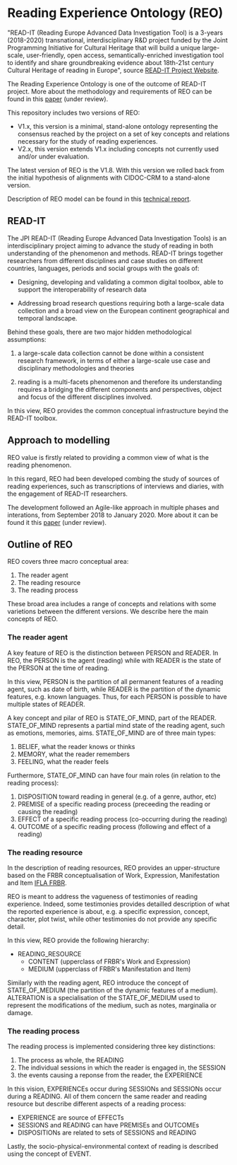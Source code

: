 # Reading Experience Ontology (REO)
"READ-IT (Reading Europe Advanced Data Investigation Tool) is a 3-years (2018-2020) transnational, interdisciplinary R&D project funded by the Joint Programming Initiative for Cultural Heritage that will build a unique large-scale, user-friendly, open access, semantically-enriched investigation tool to identify and share groundbreaking evidence about 18th-21st century Cultural Heritage of reading in Europe", source [READ-IT Project Website](https://readit-project.eu/). 

The Reading Experience Ontology is one of the outcome of READ-IT project. More about the methodology and requirements of REO can be found in this [paper](http://www.semantic-web-journal.net/content/understanding-phenomenology-reading-through-modelling-0) (under review).

This repository includes two versions of REO:

- V1.x, this version is a minimal, stand-alone ontology representing the consensus reached by the project on a set of key concepts and relations necessary for the study of reading experiences.
- V2.x, this version extends V1.x including concepts not currently used and/or under evaluation. 

The latest version of REO is the V1.8. With this version we rolled back from the initial hypothesis of alignments with CIDOC-CRM to a stand-alone version.

Description of REO model can be found in this [technical report](https://hal-univ-lemans.archives-ouvertes.fr/hal-02301611/document).

## READ-IT
The JPI READ-IT (Reading Europe Advanced Data Investigation Tools) is an interdisciplinary project aiming to advance the study of reading in both understanding of the phenomenon and methods. READ-IT brings together researchers from different disciplines and case studies on different countries, languages, periods and social groups with the goals of:  

- Designing, developing and validating a common digital toolbox, able to support the interoperability of research data 

- Addressing broad research questions requiring both a large-scale data collection and a broad view on the European continent geographical and temporal landscape.

Behind these goals, there are two major hidden methodological assumptions: 

1. a large-scale data collection cannot be done within a consistent research framework, in terms of either a large-scale use case and disciplinary methodologies and theories 

2. reading is a multi-facets phenomenon and therefore its understanding requires a bridging the different components and perspectives, object and focus of the different disciplines involved.  

In this view, REO provides the common conceptual infrastructure beyind the READ-IT toolbox. 

## Approach to modelling
REO value is firstly related to providing a common view of what is the reading phenomenon. 

In this regard, REO had been developed combing the study of sources of reading experiences, such as transcriptions of interviews and diaries, with the engagement of READ-IT researchers. 

The development followed an Agile-like approach in multiple phases and interations, from September 2018 to January 2020. More about it can be found it this [paper](http://www.semantic-web-journal.net/content/understanding-phenomenology-reading-through-modelling-0) (under review).

## Outline of REO
REO covers three macro conceptual area:

1. The reader agent
2. The reading resource
3. The reading process

These broad area includes a range of concepts and relations with some varietions between the different versions. We describe here the main concepts of REO.

### The reader agent
A key feature of REO is the distinction between PERSON and READER. In REO, the PERSON is the agent (reading) while with READER is the state of the PERSON at the time of reading. 

In this view, PERSON is the partition of all permanent features of a reading agent, such as date of birth, while READER is the partition of the dynamic features, e.g. known languages. Thus, for each PERSON is possible to have multiple states of READER.

A key concept and pilar of REO is STATE_OF_MIND, part of the READER. STATE_OF_MIND represents a partial mind state of the reading agent, such as emotions, memories, aims. STATE_OF_MIND are of three main types:

1. BELIEF, what the reader knows or thinks
2. MEMORY, what the reader remembers
3. FEELING, what the reader feels 

Furthermore, STATE_OF_MIND can have four main roles (in relation to the reading process):

1. DISPOSITION toward reading in general (e.g. of a genre, author, etc)
2. PREMISE of a specific reading process (preceeding the reading or causing the reading)
3. EFFECT of a specific reading process (co-occurring during the reading)
4. OUTCOME of a specific reading process (following and effect of a reading)

### The reading resource
In the description of reading resources, REO provides an upper-structure based on the FRBR conceptualisation of Work, Expression, Manifestation and Item [IFLA FRBR](https://www.ifla.org/publications/functional-requirements-for-bibliographic-records). 

REO is meant to address the vagueness of testimonies of reading experience. Indeed, some testimonies provides detailled description of what the reported experience is about, e.g. a specific expression, concept, character, plot twist, while other testimonies do not provide any specific detail. 

In this view, REO provide the following hierarchy:

- READING_RESOURCE
  - CONTENT (upperclass of FRBR's Work and Expression)
  - MEDIUM (upperclass of FRBR's Manifestation and Item)

Similarly with the reading agent, REO introduce the concept of STATE_OF_MEDIUM (the partition of the dynamic features of a medium). ALTERATION is a specialisation of the STATE_OF_MEDIUM used to represent the modifications of the medium, such as notes, marginalia or damage. 

### The reading process
The reading process is implemented considering three key distinctions: 

1. The process as whole, the READING 
2. The individual sessions in which the reader is engaged in, the SESSION 
3. the events causing a reponse from the reader, the EXPERIENCE

In this vision, EXPERIENCEs occur during SESSIONs and SESSIONs occur during a READING. All of them concern the same reader and reading resource but describe different aspects of a reading process:

- EXPERIENCE are source of EFFECTs
- SESSIONS and READING can have PREMISEs and OUTCOMEs
- DISPOSITIONs are related to sets of SESSIONS and READING

Lastly, the socio-physical-environmental context of reading is described using the concept of EVENT.

